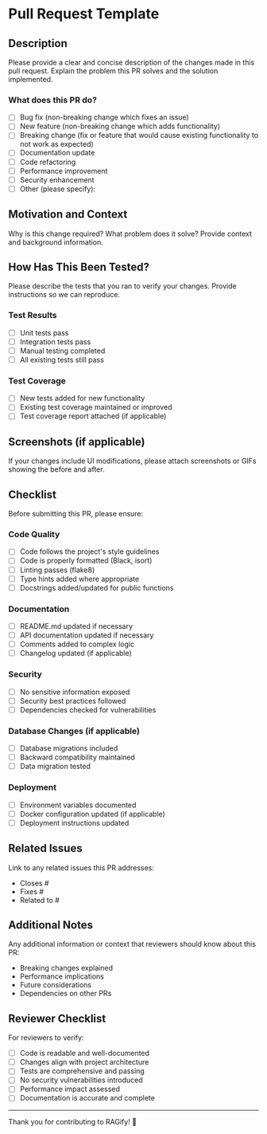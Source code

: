 # Pull Request Template

## Description

Please provide a clear and concise description of the changes made in this pull request. Explain the problem this PR solves and the solution implemented.

### What does this PR do?

- [ ] Bug fix (non-breaking change which fixes an issue)
- [ ] New feature (non-breaking change which adds functionality)
- [ ] Breaking change (fix or feature that would cause existing functionality to not work as expected)
- [ ] Documentation update
- [ ] Code refactoring
- [ ] Performance improvement
- [ ] Security enhancement
- [ ] Other (please specify):

## Motivation and Context

Why is this change required? What problem does it solve? Provide context and background information.

## How Has This Been Tested?

Please describe the tests that you ran to verify your changes. Provide instructions so we can reproduce.

### Test Results

- [ ] Unit tests pass
- [ ] Integration tests pass
- [ ] Manual testing completed
- [ ] All existing tests still pass

### Test Coverage

- [ ] New tests added for new functionality
- [ ] Existing test coverage maintained or improved
- [ ] Test coverage report attached (if applicable)

## Screenshots (if applicable)

If your changes include UI modifications, please attach screenshots or GIFs showing the before and after.

## Checklist

Before submitting this PR, please ensure:

### Code Quality
- [ ] Code follows the project's style guidelines
- [ ] Code is properly formatted (Black, isort)
- [ ] Linting passes (flake8)
- [ ] Type hints added where appropriate
- [ ] Docstrings added/updated for public functions

### Documentation
- [ ] README.md updated if necessary
- [ ] API documentation updated if necessary
- [ ] Comments added to complex logic
- [ ] Changelog updated (if applicable)

### Security
- [ ] No sensitive information exposed
- [ ] Security best practices followed
- [ ] Dependencies checked for vulnerabilities

### Database Changes (if applicable)
- [ ] Database migrations included
- [ ] Backward compatibility maintained
- [ ] Data migration tested

### Deployment
- [ ] Environment variables documented
- [ ] Docker configuration updated (if applicable)
- [ ] Deployment instructions updated

## Related Issues

Link to any related issues this PR addresses:

- Closes #
- Fixes #
- Related to #

## Additional Notes

Any additional information or context that reviewers should know about this PR:

- Breaking changes explained
- Performance implications
- Future considerations
- Dependencies on other PRs

## Reviewer Checklist

For reviewers to verify:

- [ ] Code is readable and well-documented
- [ ] Changes align with project architecture
- [ ] Tests are comprehensive and passing
- [ ] No security vulnerabilities introduced
- [ ] Performance impact assessed
- [ ] Documentation is accurate and complete

---

Thank you for contributing to RAGify! 🎉
